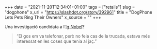 +++
date = "2021-11-20T12:34:01+01:00"
tags = ["retalls"]
slug = "dogphone"
x_url = "https://slashdot.org/story/392961"
title = "DogPhone Lets Pets Ring Their Owners"
x_source = ""
+++


Una investigació candidata a l’[Ig Nobel](http://ignobel.org)?

> ”El gos em va telefonar, però no feia cas de la trucada, estava més interessat en les coses que tenia al jaç.”
